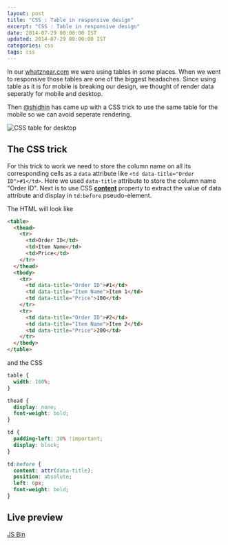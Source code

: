 ```yaml
---
layout: post
title: "CSS : Table in responsive design"
excerpt: "CSS : Table in responsive design"
date: 2014-07-29 00:00:00 IST
updated: 2014-07-29 00:00:00 IST
categories: css
tags: css
---
```


In our [whatznear.com](http://whatznear.com) we were using tables in some places.
When we went to responsive those tables are one of the biggest headaches. Since using table as it is for mobile is breaking our design, we thought of render data seperatly for mobile and desktop.

Then [@shidhin](http://twitter.com/shidhin) has came up with a CSS trick to use the same table for the mobile so we can avoid seperate rendering.

![CSS table for desktop](http://i653.photobucket.com/albums/uu253/revathskumar/Coderepo/2014/07/table-for-esktop_zpsd1511e3b.png)


## The CSS trick

For this trick to work we need to store the column name on all its corresponding cells as a `data` attribute like `<td data-title="Order ID">#1</td>`. Here we used `data-title` attribute to store the column name "Order ID". Next is to use CSS **[content](https://developer.mozilla.org/en-US/docs/Web/CSS/content)** property to extract the value of data attribute and display in `td:before` pseudo-element.

The HTML will look like

```html
<table>
  <thead>
    <tr>
      <td>Order ID</td>
      <td>Item Name</td>
      <td>Price</td>
    </tr>
  </thead>
  <tbody>
    <tr>
      <td data-title="Order ID">#1</td>
      <td data-title="Item Name">Item 1</td>
      <td data-title="Price">100</td>
    </tr>
    <tr>
      <td data-title="Order ID">#2</td>
      <td data-title="Item Name">Item 2</td>
      <td data-title="Price">200</td>
    </tr>
  </tbody>
</table>
```

and the CSS

```css
table {
  width: 100%;
}

thead {
  display: none;
  font-weight: bold;
}

td {
  padding-left: 30% !important;
  display: block;
}

td:before {
  content: attr(data-title);
  position: absolute;
  left: 6px;
  font-weight: bold;
}
```

## Live preview

<a class="jsbin-embed" href="http://jsbin.com/deziyo/6/embed?output">JS Bin</a><script src="http://static.jsbin.com/js/embed.js"></script>
